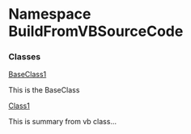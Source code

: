 ﻿# Namespace BuildFromVBSourceCode

### Classes

[BaseClass1](BuildFromVBSourceCode\.BaseClass1\.md)

This is the BaseClass

[Class1](BuildFromVBSourceCode\.Class1\.md)

This is summary from vb class...

